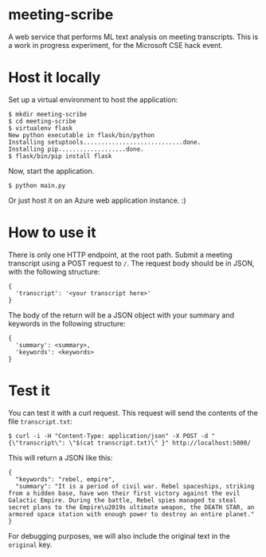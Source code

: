 # meeting-scribe
A web service that performs ML text analysis on meeting transcripts. This is a work in progress experiment, for the Microsoft CSE hack event.

# Host it locally

Set up a virtual environment to host the application:

```
$ mkdir meeting-scribe
$ cd meeting-scribe
$ virtualenv flask
New python executable in flask/bin/python
Installing setuptools............................done.
Installing pip...................done.
$ flask/bin/pip install flask
```

Now, start the application.

```
$ python main.py
```

Or just host it on an Azure web application instance. :)

# How to use it

There is only one HTTP endpoint, at the root path. Submit a meeting transcript using a POST request to `/`. The request body should be in JSON, with the following structure:

```
{
  'transcript': '<your transcript here>'
}
```

The body of the return will be a JSON object with your summary and keywords in the following structure:

```
{
  'summary': <summary>,
  'keywords': <keywords>
}
```

# Test it

You can test it with a curl request. This request will send the contents of the file `transcript.txt`:

```
$ curl -i -H "Content-Type: application/json" -X POST -d "{\"transcript\": \"$(cat transcript.txt)\" }" http://localhost:5000/
```
This will return a JSON like this:

```
{
  "keywords": "rebel, empire", 
  "summary": "It is a period of civil war. Rebel spaceships, striking from a hidden base, have won their first victory against the evil Galactic Empire. During the battle, Rebel spies managed to steal secret plans to the Empire\u2019s ultimate weapon, the DEATH STAR, an armored space station with enough power to destroy an entire planet."
}

```

For debugging purposes, we will also include the original text in the `original` key.
